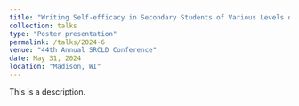 ```yaml
---
title: "Writing Self-efficacy in Secondary Students of Various Levels of Language Proficiencies"
collection: talks
type: "Poster presentation"
permalink: /talks/2024-6
venue: "44th Annual SRCLD Conference"
date: May 31, 2024
location: "Madison, WI"
---
```


This is a description.
